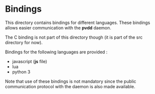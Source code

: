 # Bindings

This directory contains bindings for different languages. These bindings
allows easier communication with the __pvdd__ daemon.

The C binding is not part of this directory though (it is part of the src
directory for now).

Bindings for the following languages are provided :

* javascript (__js__ file)
* lua
* python 3

Note that use of these bindings is not mandatory since the public communication
protocol with the daemon is also made available.

